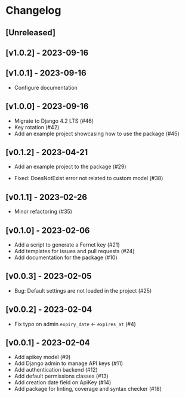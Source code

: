 Changelog
=========

[Unreleased]
------------

[v1.0.2] - 2023-09-16
------------------

[v1.0.1] - 2023-09-16
------------------

- Configure documentation

[v1.0.0] - 2023-09-16
------------------

- Migrate to Django 4.2 LTS (#46)
- Key rotation (#42)
- Add an example project showcasing how to use the package (#45)

[v0.1.2] - 2023-04-21
------------------
- Add an example project to the package (#29)

- Fixed: DoesNotExist error not related to custom model (#38)

[v0.1.1] - 2023-02-26
------------------

- Minor refactoring (#35)

[v0.1.0] - 2023-02-06
------------------
- Add a script to generate a Fernet key (#21)
- Add templates for issues and pull requests (#24)
- Add documentation for the package (#10) 

[v0.0.3] - 2023-02-05
------------------

- Bug: Default settings are not loaded in the project (#25) 

[v0.0.2] - 2023-02-04
------------------

- Fix typo on admin `expiry_date` <- `expires_at` (#4)

[v0.0.1] - 2023-02-04
------------------

- Add apikey model (#9)
- Add Django admin to manage API keys (#11)
- Add authentication backend (#12) 
- Add default permissions classes (#13)
- Add creation date field on ApiKey (#14)
- Add package for linting, coverage and syntax checker (#18)
